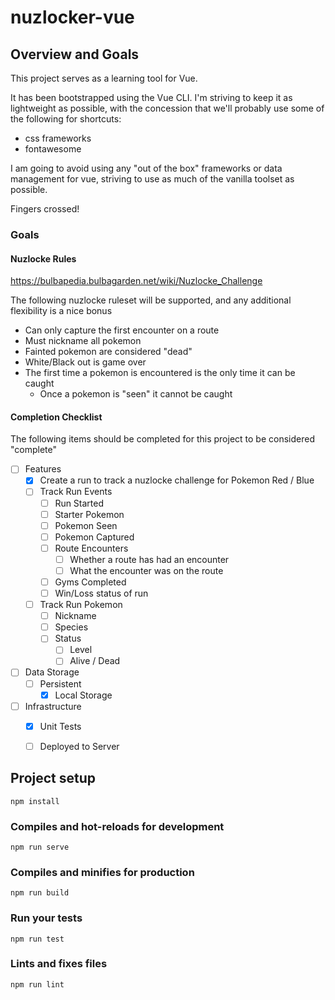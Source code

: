 # nuzlocker-vue

## Overview and Goals
This project serves as a learning tool for Vue.

It has been bootstrapped using the Vue CLI. I'm striving to keep it as lightweight as possible, with the concession that we'll probably use some of the following for shortcuts:
- css frameworks
- fontawesome

I am going to avoid using any "out of the box" frameworks or data management for vue, striving to use as much of the vanilla toolset as possible.

Fingers crossed!

### Goals

#### Nuzlocke Rules
https://bulbapedia.bulbagarden.net/wiki/Nuzlocke_Challenge

The following nuzlocke ruleset will be supported, and any additional flexibility is a nice bonus
- Can only capture the first encounter on a route
- Must nickname all pokemon
- Fainted pokemon are considered "dead"
- White/Black out is game over
- The first time a pokemon is encountered is the only time it can be caught
  - Once a pokemon is "seen" it cannot be caught

#### Completion Checklist
The following items should be completed for this project to be considered "complete"
- [ ] Features
  - [x] Create a run to track a nuzlocke challenge for Pokemon Red / Blue 
  - [ ] Track Run Events
    - [ ] Run Started
    - [ ] Starter Pokemon
    - [ ] Pokemon Seen
    - [ ] Pokemon Captured
    - [ ] Route Encounters
      - [ ] Whether a route has had an encounter
      - [ ] What the encounter was on the route
    - [ ] Gyms Completed
    - [ ] Win/Loss status of run
  - [ ] Track Run Pokemon
    - [ ] Nickname
    - [ ] Species
    - [ ] Status
      - [ ] Level
      - [ ] Alive / Dead
- [ ] Data Storage
  - [ ] Persistent
    - [x] Local Storage
- [ ] Infrastructure
  - [x] Unit Tests
  - [ ] Deployed to Server


## Project setup
```
npm install
```

### Compiles and hot-reloads for development
```
npm run serve
```

### Compiles and minifies for production
```
npm run build
```

### Run your tests
```
npm run test
```

### Lints and fixes files
```
npm run lint
```